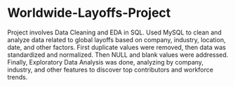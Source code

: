 # Worldwide-Layoffs-Project
Project involves Data Cleaning and EDA in SQL. Used MySQL to clean and analyze data related to global layoffs based on company, industry, location, date, and other factors. First duplicate values were removed, then data was standardized and normalized. Then NULL and blank values were addressed. Finally, Exploratory Data Analysis was done, analyzing by company, industry, and other features to discover top contributors and workforce trends. 
